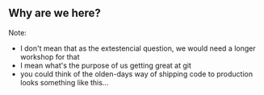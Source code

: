 ## Why are we here?

Note:

- I don't mean that as the extestencial question, we would need a longer
  workshop for that
- I mean what's the purpose of us getting great at git
- you could think of the olden-days way of shipping code to production looks
  something like this…
